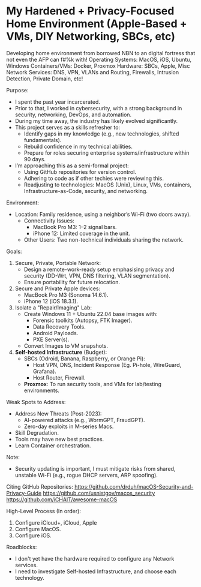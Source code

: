 # My Hardened + Privacy-Focused Home Environment (Apple-Based + VMs, DIY Networking, SBCs, etc)
Developing home environment from borrowed NBN to an digital fortress that not even the AFP can f#%k with!
Operating Systems: MacOS, iOS, Ubuntu, Windows
Containers/VMs: Docker, Proxmox
Hardware: SBCs, Apple, Misc
Network Services: DNS, VPN, VLANs and Routing, Firewalls, Intrusion Detection, Private Domain, etc!

Purpose:
- I spent the past year incarcerated. 
- Prior to that, I worked in cybersecurity, with a strong background in security, networking, DevOps, and automation. 
- During my time away, the industry has likely evolved significantly. 
- This project serves as a skills refresher to:
	- Identify gaps in my knowledge (e.g., new technologies, shifted fundamentals).
	- Rebuild confidence in my technical abilities.
	- Prepare for roles securing enterprise systems/infrastructure within 90 days.
- I’m approaching this as a semi-formal project:
	- Using GitHub repositories for version control.
	- Adhering to code as if other techies were reviewing this.
	- Readjusting to technologies: MacOS (Unix), Linux, VMs, containers, Infrastructure-as-Code, security, and networking.

Environment:
- Location: Family residence, using a neighbor’s Wi-Fi (two doors away).
	- Connectivity Issues:
		- MacBook Pro M3: 1–2 signal bars.
		- iPhone 12: Limited coverage in the unit.
	- Other Users: Two non-technical individuals sharing the network.

Goals:
1. Secure, Private, Portable Network:
	- Design a remote-work-ready setup emphasising privacy and security (DD-Wrt, VPN, DNS filtering, VLAN segmentation).
	- Ensure portability for future relocation.
2. Secure and Private Apple devices:
	- MacBook Pro M3 (Sonoma 14.6.1).
	- iPhone 12 (iOS 18.3.1).
3. Isolate a "Repair/Imaging" Lab:
	- Create Windows 11 + Ubuntu 22.04 base images with:
		- Forensic toolkits (Autopsy, FTK Imager).
		- Data Recovery Tools.
		- Android Payloads.
		- PXE Server(s).
	- Convert Images to VM snapshots.
4. **Self-hosted Infrastructure** (Budget):
	- SBCs (Odroid, Banana, Raspberry, or Orange Pi):
		- Host VPN, DNS, Incident Response (Eg. Pi-hole, WireGuard, Grafana).
		- Host Router, Firewall.
    - **Proxmox**: To run security tools, and VMs for lab/testing environments.

Weak Spots to Address:
- Address New Threats (Post-2023):
	- AI-powered attacks (e.g., WormGPT, FraudGPT).
	- Zero-day exploits in M-series Macs.
- Skill Degradation.
- Tools may have new best practices.
- Learn Container orchestration.

Note:
- Security updating is important, I must mitigate risks from shared, unstable Wi-Fi (e.g., rogue DHCP servers, ARP spoofing).

Citing GitHub Repositories:
	https://github.com/drduh/macOS-Security-and-Privacy-Guide
	https://github.com/usnistgov/macos_security
	https://github.com/iCHAIT/awesome-macOS
	

High-Level Process (In order):
1. Configure iCloud+, iCloud, Apple
2. Configure MacOS.
3. Configure iOS.

Roadblocks:
- I don't yet have the hardware required to configure any Network services.
- I need to investigate Self-hosted Infrastructure, and choose each technology.
